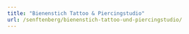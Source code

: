 ```yaml
---
title: "Bienenstich Tattoo & Piercingstudio"
url: /senftenberg/bienenstich-tattoo-und-piercingstudio/
---
```

